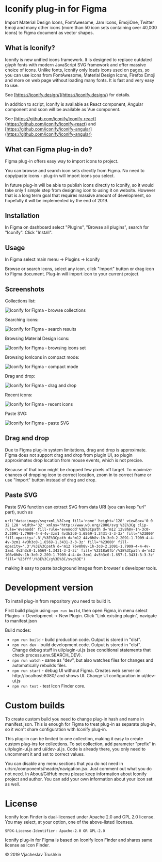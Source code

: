 # Iconify plug-in for Figma

Import Material Design Icons, FontAwesome, Jam Icons, EmojiOne, Twitter Emoji and many other icons (more than 50 icon sets containing over 40,000 icons) to Figma document as vector shapes.


## What is Iconify?

Iconify is new unified icons framework. It is designed to replace outdated glyph fonts with modern JavaScript SVG framework
and offer massive choice of icons. Unlike fonts, Iconify only loads icons used on pages, so you can use icons from FontAwesome,
Material Design Icons, Firefox Emoji and more on web page without loading many fonts. It is fast and very easy to use.

See [https://iconify.design/](https://iconify.design/) for details.

In addition to script, Iconify is available as React component, Angular component and soon will be available as Vue component. 

See [https://github.com/iconify/iconify-react](https://github.com/iconify/iconify-react) and [https://github.com/iconify/iconify-angular](https://github.com/iconify/iconify-angular)


## What can Figma plug-in do?

Figma plug-in offers easy way to import icons to project.

You can browse and search icon sets directly from Figma. No need to copy/paste icons - plug-in will import icons you select.

In future plug-in will be able to publish icons directly to Iconify, so it would take only 1 simple step from designing icon to using it on website. However that is a long term goal that requires massive amount of development, so hopefully it will be implemented by the end of 2019.


## Installation

In Figma on dashboard select "Plugins", "Browse all plugins", search for "Iconify". Click "Install".


## Usage

In Figma select main menu -> Plugins -> Iconify

Browse or search icons, select any icon, click "Import" button or drag icon to Figma document. Plug-in will import icon to your current project.


## Screenshots

Collections list:

![Iconify for Figma - browse collections](https://iconify.github.io/iconify-figma/screenshots/collections.png)

Searching icons:

![Iconify for Figma - search results](https://iconify.github.io/iconify-figma/screenshots/search.png)

Browsing Material Design icons:

![Iconify for Figma - browsing icons set](https://iconify.github.io/iconify-figma/screenshots/collection.png)

Browsing IonIcons in compact mode:

![Iconify for Figma - compact mode](https://iconify.github.io/iconify-figma/screenshots/compact.png)

Drag and drop:

![Iconify for Figma - drag and drop](https://iconify.github.io/iconify-figma/screenshots/drag-drop.png)

Recent icons:

![Iconify for Figma - recent icons](https://iconify.github.io/iconify-figma/screenshots/recent.png)

Paste SVG:

![Iconify for Figma - paste SVG](https://iconify.github.io/iconify-figma/screenshots/paste.png)


## Drag and drop

Due to Figma plug-in system limitations, drag and drop is approximate.
Figma does not support drag and drop from plugin UI, so plugin approximates drop location from mouse events, which is not precise.

Because of that icon might be dropped few pixels off target. To maximize chances of dropping icon to correct location, zoom in to correct frame or use "Import" button instead of drag and drop.


## Paste SVG

Paste SVG function can extract SVG from data URI (you can keep "url" part), such as
```
url("data:image/svg+xml,%3Csvg fill='none' height='128' viewBox='0 0 32 128' width='32' xmlns='http://www.w3.org/2000/svg'%3E%3Cg clip-rule='evenodd' fill-rule='evenodd'%3E%3Cpath d='m12 12v8h8v-1h-3c0-2.2091-1.7909-4-4-4v-3zm1 4v3h3c0-1.6569-1.3431-3-3-3z' fill='%23000' fill-opacity='.8'/%3E%3Cpath d='m12 44v8h8v-1h-3c0-2.2091-1.7909-4-4-4v-3zm1 4v3h3c0-1.6569-1.3431-3-3-3z' fill='%23000' fill-opacity='.3'/%3E%3Cpath d='m12 76v8h8v-1h-3c0-2.2091-1.7909-4-4-4v-3zm1 4v3h3c0-1.6569-1.3431-3-3-3z' fill='%2318a0fb'/%3E%3Cpath d='m12 108v8h8v-1h-3c0-2.209-1.7909-4-4-4v-3zm1 4v3h3c0-1.657-1.3431-3-3-3z' fill='%23fff'/%3E%3C/g%3E%3C/svg%3E")
```
making it easy to paste background images from browser's developer tools.


# Development version

To install plug-in from repository you need to build it.

First build plugin using `npm run build`, then open Figma, in menu select Plugins -> Development -> New Plugin. Click "Link existing plugin", navigate to manifest.json

Build modes:
* `npm run build` - build production code. Output is stored in "dist".
* `npm run dev` - build development code. Output is stored in "dist". Change debug stuff in ui/plugin-ui.js (see conditional statements that check process.env.SEARCH_DEV).
* `npm run watch` - same as "dev", but also watches files for changes and automatically rebuilds files.
* `npm run start` - debug UI without Figma. Creates web server on http://localhost:8080/ and shows UI. Change UI configuration in ui/dev-ui.js
* `npm run test` - test Icon Finder core.


# Custom builds

To create custom build you need to change plug-in hash and name in manifest.json. This is enough for Figma to treat plug-in as separate plug-in, so it won't share configuration with Iconify plug-in.

This plug-in can be limited to one collection, making it easy to create custom plug-ins for collections. To set collection, add parameter "prefix" in ui/plugin-ui.js and ui/dev-ui.js. Code is already there, you only need to uncomment it and set to correct values.

You can disable any menu sections that you do not need in ui/src/components/header/navigation.jsx. Just comment out what you do not need. In About/GitHub menu please keep information about Iconify project and author. You can add your own information about your icon set as well.


# License

Iconify Icon Finder is dual-licensed under Apache 2.0 and GPL 2.0 license. You may select, at your option, one of the above-listed licenses.

`SPDX-License-Identifier: Apache-2.0 OR GPL-2.0`

Iconify plug-in for Figma is based on Iconify Icon Finder and shares same license as Icon Finder.

© 2019 Vjacheslav Trushkin
